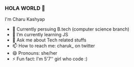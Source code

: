 ### HOLA WORLD 👋
I'm Charu Kashyap 
- 🔭 Currently persuing B.tech (computer science branch)
- 🌱 I’m currently learning JS
- 💬 Ask me about Tech related stuffs
- 📫 How to reach me: charuk_ on twitter 
- 😄 Pronouns: she/her
- ⚡ Fun fact: I'm 5'7'' girl who code :)
